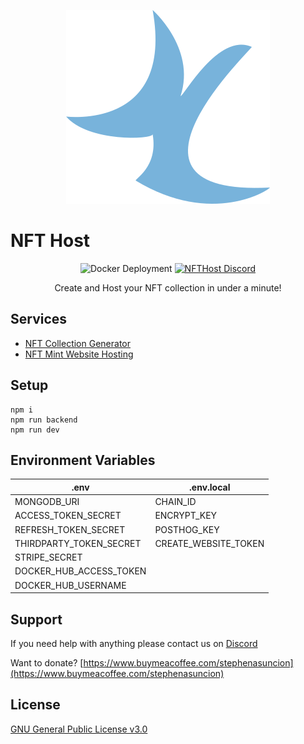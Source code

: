 <p align="center">
    <a href='https://www.nfthost.app/' rel='nofollow'>
        <img src='./public/assets/logo_new.svg' alt='NFTHost Logo'/>
    </a>
</p>

<p align="center">
    <h1>NFT Host</h1>
</p>

<p align="center">
    <img src='https://github.com/stephenasuncionDEV/nfthost/actions/workflows/docker-deployment.yml/badge.svg' alt='Docker Deployment'>
    <a href="https://discord.gg/BMZZXZMnmv" rel="nofollow">
        <img src='https://img.shields.io/discord/925910496354381854.svg?color=7289da&label=discord&logo=discord&style=flat' alt='NFTHost Discord' />
    </a>
</p>

<p align="center">
    Create and Host your NFT collection in under a minute!
</p>

## Services

<ul>
    <li><a href='https://www.nfthost.app/dashboard/generator' rel="nofollow">NFT Collection Generator</a></li>
    <li><a href='https://www.nfthost.app/dashboard/website' rel="nofollow">NFT Mint Website Hosting</a></li>
</ul>

## Setup

```
npm i 
npm run backend
npm run dev
```

## Environment Variables

| .env                      | .env.local             |
| ------------------------- | ---------------------- |
| MONGODB_URI               | CHAIN_ID               |
| ACCESS_TOKEN_SECRET       | ENCRYPT_KEY            |
| REFRESH_TOKEN_SECRET      | POSTHOG_KEY            |
| THIRDPARTY_TOKEN_SECRET   | CREATE_WEBSITE_TOKEN   |
| STRIPE_SECRET             |                        |
| DOCKER_HUB_ACCESS_TOKEN   |                        |
| DOCKER_HUB_USERNAME       |                        |

## Support

If you need help with anything please contact us on [Discord](https://discord.gg/BMZZXZMnmv)

Want to donate? [https://www.buymeacoffee.com/stephenasuncion](https://www.buymeacoffee.com/stephenasuncion)

## License

[GNU General Public License v3.0](https://www.gnu.org/licenses/gpl-3.0.en.html)